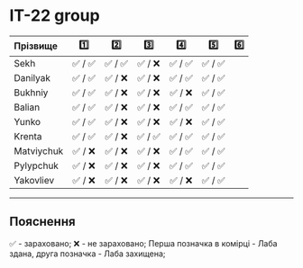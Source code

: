 # IТ-22 group

| Прізвище  | :one:| :two:| :three:| :four:| :five:| :six:| 
| :-------  |:----:| :---:| :-----:| :----:| :----:| :---:|
| Sekh      |:white_check_mark: / :white_check_mark:|:white_check_mark: / :white_check_mark:|:white_check_mark: / :x:|:white_check_mark: / :white_check_mark:|:white_check_mark: / :white_check_mark:|
| Danilyak  |:white_check_mark: / :white_check_mark:|:white_check_mark: / :x:|:white_check_mark: / :x:|:white_check_mark: / :white_check_mark:|:white_check_mark: / :white_check_mark:|
| Bukhniy   |:white_check_mark: / :white_check_mark:|:white_check_mark: / :x:|:white_check_mark: / :x:|:white_check_mark: / :x:|:white_check_mark: / :white_check_mark:|
| Balian    |:white_check_mark: / :white_check_mark:|:white_check_mark: / :x:|:white_check_mark: / :x:|:white_check_mark: / :white_check_mark:|:white_check_mark: / :white_check_mark:|
| Yunko     |:white_check_mark: / :white_check_mark:|:white_check_mark: / :x:|:white_check_mark: / :x:|:white_check_mark: / :x:|:white_check_mark: / :white_check_mark:|
| Krenta    |:white_check_mark: / :white_check_mark:|:white_check_mark: / :x:|:white_check_mark: / :white_check_mark:|:white_check_mark: / :white_check_mark:|:white_check_mark: / :white_check_mark:|
| Matviychuk|:white_check_mark: / :x:|:white_check_mark: / :x:|:white_check_mark: / :x:|:white_check_mark: / :white_check_mark:|:white_check_mark: / :white_check_mark:|
| Pylypchuk |:white_check_mark: / :x:|:white_check_mark: / :x:|:white_check_mark: / :x:|:white_check_mark: / :white_check_mark:|:white_check_mark: / :white_check_mark:|
| Yakovliev |:white_check_mark: / :x:|:white_check_mark: / :x:|:white_check_mark: / :x:|:white_check_mark: / :x:|:white_check_mark: / :white_check_mark:|


---
## Пояснення
:white_check_mark: - зараховано;
:x: - не зараховано;
Перша позначка в комірці - Лаба здана, друга позначка - Лаба захищена;

